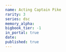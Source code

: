 ```yaml
---
name: Acting Captain Pike
rarity: 3
series: dsc
memory_alpha:
bigbook_tier: -1
in_portal: true
date:
published: true
---
```



